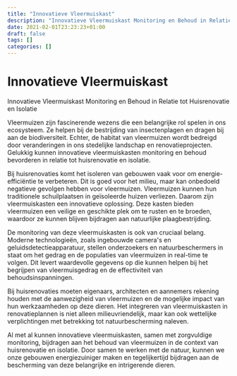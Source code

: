 ```yaml
---
title: "Innovatieve Vleermuiskast"
description: "Innovatieve Vleermuiskast Monitoring en Behoud in Relatie tot Huisrenovatie en Isolatie"
date: 2021-02-01T23:23:23+01:00
draft: false
tags: []
categories: []
---
```


# Innovatieve Vleermuiskast

Innovatieve Vleermuiskast Monitoring en Behoud in Relatie tot Huisrenovatie en Isolatie

Vleermuizen zijn fascinerende wezens die een belangrijke rol spelen in ons ecosysteem. Ze helpen bij de bestrijding van insectenplagen en dragen bij aan de biodiversiteit. Echter, de habitat van vleermuizen wordt bedreigd door veranderingen in ons stedelijke landschap en renovatieprojecten. Gelukkig kunnen innovatieve vleermuiskasten monitoring en behoud bevorderen in relatie tot huisrenovatie en isolatie.

Bij huisrenovaties komt het isoleren van gebouwen vaak voor om energie-efficiëntie te verbeteren. Dit is goed voor het milieu, maar kan onbedoeld negatieve gevolgen hebben voor vleermuizen. Vleermuizen kunnen hun traditionele schuilplaatsen in geïsoleerde huizen verliezen. Daarom zijn vleermuiskasten een innovatieve oplossing. Deze kasten bieden vleermuizen een veilige en geschikte plek om te rusten en te broeden, waardoor ze kunnen blijven bijdragen aan natuurlijke plaagbestrijding.

De monitoring van deze vleermuiskasten is ook van cruciaal belang. Moderne technologieën, zoals ingebouwde camera's en geluidsdetectieapparatuur, stellen onderzoekers en natuurbeschermers in staat om het gedrag en de populaties van vleermuizen in real-time te volgen. Dit levert waardevolle gegevens op die kunnen helpen bij het begrijpen van vleermuisgedrag en de effectiviteit van behoudsinspanningen.

Bij huisrenovaties moeten eigenaars, architecten en aannemers rekening houden met de aanwezigheid van vleermuizen en de mogelijke impact van hun werkzaamheden op deze dieren. Het integreren van vleermuiskasten in renovatieplannen is niet alleen milieuvriendelijk, maar kan ook wettelijke verplichtingen met betrekking tot natuurbescherming naleven.

Al met al kunnen innovatieve vleermuiskasten, samen met zorgvuldige monitoring, bijdragen aan het behoud van vleermuizen in de context van huisrenovatie en isolatie. Door samen te werken met de natuur, kunnen we onze gebouwen energiezuiniger maken en tegelijkertijd bijdragen aan de bescherming van deze belangrijke en intrigerende dieren.
